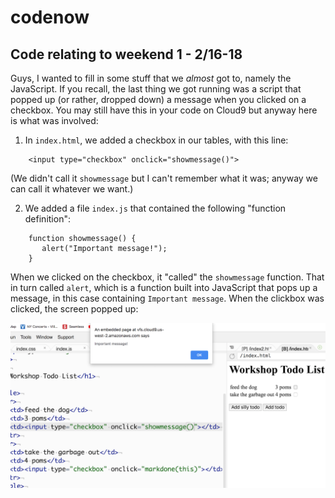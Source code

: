 # codenow

## Code relating to weekend 1 - 2/16-18

Guys, I wanted to fill in some stuff that we *almost* got to, namely the
JavaScript.  If you recall, the last thing we got running was a script
that popped up (or rather, dropped down) a message when you clicked on
a checkbox.  You may still have this in your code on Cloud9 but anyway
here is what was involved:

1. In `index.html`, we added a checkbox in our tables, with this line:

```
    <input type="checkbox" onclick="showmessage()">
```
  
  (We didn't call it `showmessage` but I can't remember what it was; anyway
  we can call it whatever we want.)
  
2. We added a file `index.js` that contained the following "function definition":

```
    function showmessage() {
       alert("Important message!");
    }
```

When we clicked on the checkbox, it "called" the `showmessage` function.  That
in turn called `alert`, which is a function built into JavaScript that pops up a message,
in this case containing `Important message`.  When the clickbox was clicked, the screen
popped up:

![Screenshot1](ScreenShot1.png)


